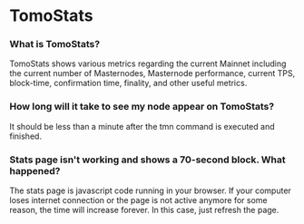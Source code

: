 # TomoStats

### **What is TomoStats?**

TomoStats shows various metrics regarding the current Mainnet including the current number of Masternodes, Masternode performance, current TPS, block-time, confirmation time, finality, and other useful metrics.

### **How long will it take to see my node appear on TomoStats?**

It should be less than a minute after the tmn command is executed and finished.

### **Stats page isn't working and shows a 70-second block. What happened?**

The stats page is javascript code running in your browser. If your computer loses internet connection or the page is not active anymore for some reason, the time will increase forever. In this case, just refresh the page.
